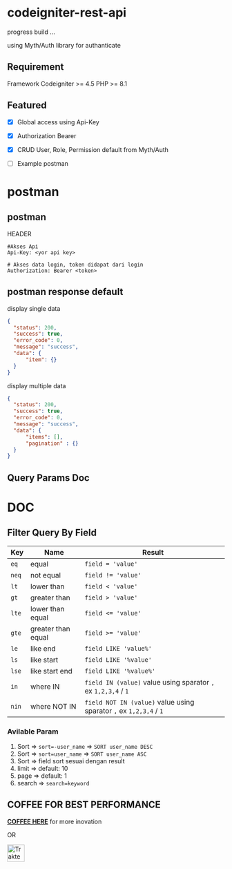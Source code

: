 # codeigniter-rest-api

progress build ...

using Myth/Auth library for authanticate

## Requirement

Framework Codeigniter >= 4.5
PHP >= 8.1


## Featured

- [x] Global access using Api-Key
- [x] Authorization Bearer <token>
- [x] CRUD User, Role, Permission default from Myth/Auth
- [ ] Example postman


# postman

## postman

HEADER
```
#Akses Api
Api-Key: <yor api key>

# Akses data login, token didapat dari login
Authorization: Bearer <token>
```


## postman response default

display single data
```json
{
  "status": 200,
  "success": true,
  "error_code": 0,
  "message": "success",
  "data": {
      "item": {}
  }
}
```

display multiple data
```json
{
  "status": 200,
  "success": true,
  "error_code": 0,
  "message": "success",
  "data": {
      "items": [],
      "pagination" : {}
  }
}
```

## Query Params Doc

DOC
===============

## Filter Query By Field

| Key   | Name               | Result                                                             |
| ----- | ------------------ | ------------------------------------------------------------------ |
| `eq`  | equal              | `field = 'value'`                                                  |
| `neq` | not equal          | `field != 'value'`                                                 |
| `lt`  | lower than         | `field < 'value'`                                                  |
| `gt`  | greater than       | `field > 'value'`                                                  |
| `lte` | lower than equal   | `field <= 'value'`                                                 |
| `gte` | greater than equal | `field >= 'value'`                                                 |
| `le`  | like end           | `field LIKE 'value%'`                                              |
| `ls`  | like start         | `field LIKE '%value'`                                              |
| `lse` | like start end     | `field LIKE '%value%'`                                             |
| `in`  | where IN           | `field IN (value)` value using sparator `,` ex `1,2,3,4` / `1`     |
| `nin` | where NOT IN       | `field NOT IN (value)` value using sparator `,` ex `1,2,3,4` / `1` |

### Avilable Param

1. Sort => `sort=-user_name` => `SORT user_name DESC`
2. Sort => `sort=user_name` => `SORT user_name ASC`
3. Sort => field sort sesuai dengan result
4. limit => default: 10 
5. page => default: 1
6. search => `search=keyword` 


## COFFEE FOR BEST PERFORMANCE

**[COFFEE HERE](https://saidqb.github.io/coffee)** for more inovation

OR

<a href="https://trakteer.id/saidqb/tip" target="_blank"><img id="wse-buttons-preview" src="https://cdn.trakteer.id/images/embed/trbtn-red-1.png?date=18-11-2023" height="40" style="border:0px;height:40px;" alt="Trakteer Saya"></a>
